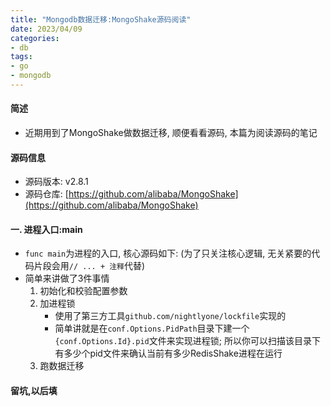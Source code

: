 ```yaml
---
title: "Mongodb数据迁移:MongoShake源码阅读"
date: 2023/04/09
categories: 
- db
tags:
- go
- mongodb
---
```

#### 简述
* 近期用到了MongoShake做数据迁移, 顺便看看源码, 本篇为阅读源码的笔记

#### 源码信息
* 源码版本: v2.8.1
* 源码仓库: [https://github.com/alibaba/MongoShake](https://github.com/alibaba/MongoShake)

#### 一. 进程入口:main
* `func main`为进程的入口, 核心源码如下: (为了只关注核心逻辑, 无关紧要的代码片段会用`// ... + 注释`代替)
* 简单来讲做了3件事情
    1. 初始化和校验配置参数
    2. 加进程锁 
        + 使用了第三方工具`github.com/nightlyone/lockfile`实现的
        + 简单讲就是在`conf.Options.PidPath`目录下建一个`{conf.Options.Id}.pid`文件来实现进程锁; 所以你可以扫描该目录下有多少个pid文件来确认当前有多少RedisShake进程在运行
    3. 跑数据迁移


#### 留坑,以后填